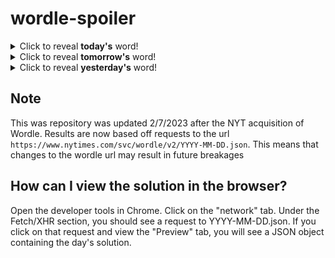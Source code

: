 # wordle-spoiler

<details>
  <summary>Click to reveal <b>today's</b> word!</summary>
  <br>
  <b> nerve </b>
</details>

<details>
  <summary>Click to reveal <b>tomorrow's</b> word!</summary>
  <br>
  <b> chose </b>
</details>

<details>
  <summary>Click to reveal <b>yesterday's</b> word!</summary>
  <br>
  <b> lemur </b>
</details>

## Note
This was repository was updated 2/7/2023 after the NYT acquisition of Wordle. Results are now based off requests to the url `https://www.nytimes.com/svc/wordle/v2/YYYY-MM-DD.json`. This means that changes to the wordle url may result in future breakages

## How can I view the solution in the browser?
Open the developer tools in Chrome. Click on the "network" tab. Under the Fetch/XHR section, you should see a request to YYYY-MM-DD.json. If you click on that request and view the "Preview" tab, you will see a JSON object containing the day's solution.